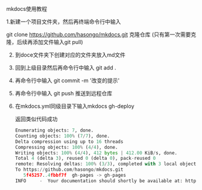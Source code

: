 mkdocs使用教程

1.新建一个项目文件夹，然后再终端命令行中输入 

git clone https://github.com/hasongo/mkdocs.git 克隆仓库 (只有第一次需要克隆，后续再添加文件输入git pull)

2. 到doce文件夹下创建对应的文件夹放入md文件

3. 回到上级目录然后再命令行中输入 git add .

4. 再命令行中输入 git commit -m '改变的提示' 

5. 再命令行中输入 git push 推送到远程仓库

6. 在mkdocs.yml同级目录下输入mkdocs gh-deploy

   返回类似代码成功

   ```python
   Enumerating objects: 7, done.
   Counting objects: 100% (7/7), done.
   Delta compression using up to 16 threads
   Compressing objects: 100% (4/4), done.
   Writing objects: 100% (4/4), 412 bytes | 412.00 KiB/s, done.
   Total 4 (delta 3), reused 0 (delta 0), pack-reused 0
   remote: Resolving deltas: 100% (3/3), completed with 3 local objects.
   To https://github.com/hasongo/mkdocs.git
      5f45257..4fbbf7f  gh-pages -> gh-pages
   INFO     -  Your documentation should shortly be available at: https://hasongo.github.io/mkdocs/
   ```

   